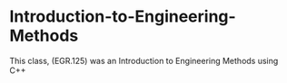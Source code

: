 # Introduction-to-Engineering-Methods
This class, (EGR.125) was an Introduction to Engineering Methods using C++
